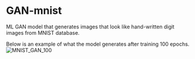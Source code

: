 # GAN-mnist
ML GAN model that generates images that look like hand-written digit images from MNIST database.

Below is an example of what the model generates after training 100 epochs.
![MNIST_GAN_100](https://user-images.githubusercontent.com/27999651/179366717-369030ee-58ae-4f98-a332-54ba413cf9a6.png)

